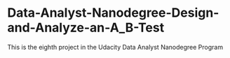 # Data-Analyst-Nanodegree-Design-and-Analyze-an-A_B-Test
This is the eighth project in the Udacity Data Analyst Nanodegree Program 
